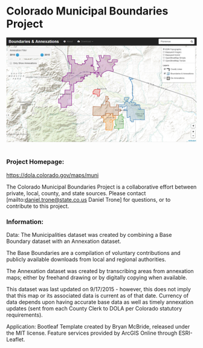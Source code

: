 Colorado Municipal Boundaries Project
========

<img src="assets/img/app.png" /><br /><br />

### Project Homepage:
https://dola.colorado.gov/maps/muni


The Colorado Municipal Boundaries Project is a collaborative effort between private, local, county, and state sources. Please contact [mailto:daniel.trone@state.co.us Daniel Trone] for questions, or to contribute to this project.

### Information:
Data:  The Municipalities dataset was created by combining a Base Boundary dataset with an Annexation dataset.

The Base Boundaries are a compilation of voluntary contributions and publicly available downloads from local and regional authorities.

The Annexation dataset was created by transcribing areas from annexation maps; either by freehand drawing or by digitally copying when available.

This dataset was last updated on 9/17/2015 - however, this does not imply that this map or its associated data is current as of that date. Currency of data depends upon having accurate base data as well as timely annexation updates (sent from each County Clerk to DOLA per Colorado statutory requirements).

Application:  Bootleaf Template created by Bryan McBride, released under the MIT license. Feature services provided by ArcGIS Online through ESRI-Leaflet.
